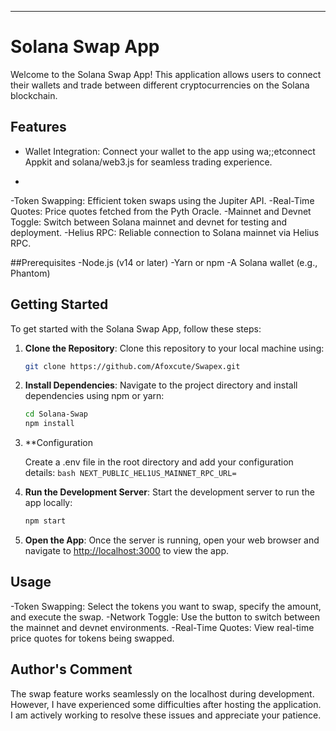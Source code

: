 

---

# Solana Swap App

Welcome to the Solana Swap App! This application allows users to connect their wallets and trade between different cryptocurrencies on the Solana blockchain.

## Features

- Wallet Integration: Connect your wallet to the app using wa;;etconnect Appkit and solana/web3.js for seamless trading experience.


-

-Token Swapping: Efficient token swaps using the Jupiter API.
-Real-Time Quotes: Price quotes fetched from the Pyth Oracle.
-Mainnet and Devnet Toggle: Switch between Solana mainnet and devnet for testing and deployment.
-Helius RPC: Reliable connection to Solana mainnet via Helius RPC.

##Prerequisites
-Node.js (v14 or later)
-Yarn or npm
-A Solana wallet (e.g., Phantom)

## Getting Started

To get started with the Solana Swap App, follow these steps:

1. **Clone the Repository**: Clone this repository to your local machine using:

    ```bash
    git clone https://github.com/Afoxcute/Swapex.git
    ```

2. **Install Dependencies**: Navigate to the project directory and install dependencies using npm or yarn:

    ```bash
    cd Solana-Swap
    npm install
    ```

  3. **Configuration
     
     Create a .env file in the root directory and add your configuration details:
    ```bash
     NEXT_PUBLIC_HEL1US_MAINNET_RPC_URL=
    ```
4. **Run the Development Server**: Start the development server to run the app locally:

    ```bash
    npm start
    ```

5. **Open the App**: Once the server is running, open your web browser and navigate to [http://localhost:3000](http://localhost:3000) to view the app.

## Usage

-Token Swapping: Select the tokens you want to swap, specify the amount, and execute the swap.
-Network Toggle: Use the button to switch between the mainnet and devnet environments.
-Real-Time Quotes: View real-time price quotes for tokens being swapped.



## Author's Comment

The swap feature works seamlessly on the localhost during development. However, I have experienced some difficulties after hosting the application. I am actively working to resolve these issues and appreciate your patience.



